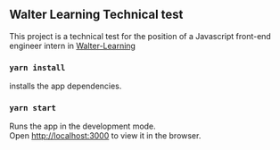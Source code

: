 ## Walter Learning Technical test

This project is a technical test for the position of a Javascript front-end engineer intern in [Walter-Learning](https://walter-learning.com/)


### `yarn install`

installs the app dependencies.


### `yarn start`

Runs the app in the development mode.<br />
Open [http://localhost:3000](http://localhost:3000) to view it in the browser.
